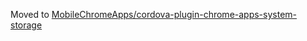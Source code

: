 Moved to [MobileChromeApps/cordova-plugin-chrome-apps-system-storage](MobileChromeApps/cordova-plugin-chrome-apps-system-storage)